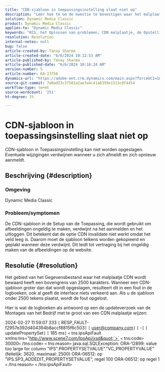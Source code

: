 ```yaml
---
title: "CDN-sjabloon in toepassingsinstelling slaat niet op"
description: "Leer hoe te om de kwestie te bevestigen waar het malplaatje CDN in de Opstelling van de Toepassing niet kan worden bewaard."
solution: Dynamic Media Classic
product: Dynamic Media Classic
applies-to: "Dynamic Media Classic"
keywords: "KCS, het Oplossen van problemen, CDN malplaatje, de Opstelling van de Toepassing, sparen niet, Adobe Dynamic Media Classic"
resolution: Resolution
internal-notes: null
bug: false
article-created-by: Tanay Sharma .
article-created-date: "6/6/2024 10:12:53 AM"
article-published-by: Tanay Sharma .
article-published-date: "6/6/2024 10:16:24 AM"
version-number: 5
article-number: KA-23756
dynamics-url: "https://adobe-ent.crm.dynamics.com/main.aspx?forceUCI=1&pagetype=entityrecord&etn=knowledgearticle&id=ed662553-ed23-ef11-840b-6045bd0065b6"
source-git-commit: 7e0ad23c37581a2ae3a4c41a6359e1313c0f4454
workflow-type: tm+mt
source-wordcount: '251'
ht-degree: 1%

---
```


# CDN-sjabloon in toepassingsinstelling slaat niet op


CDN-sjabloon in Toepassingsinstelling kan niet worden opgeslagen. Eventuele wijzigingen verdwijnen wanneer u zich afmeldt en zich opnieuw aanmeldt.

## Beschrijving {#description}


### Omgeving

Dynamic Media Classic

### Probleem/symptomen

De CDN-sjabloon in de Setup van de Toepassing, die wordt gebruikt om afbeeldingen ongeldig te maken, verdwijnt na het aanmelden en het uitloggen. Dit betekent dat de optie CDN invalidate niet werkt omdat het veld leeg is. Daarom moet de sjabloon telkens worden gekopieerd en geplakt wanneer deze verdwijnt. Dit leidt tot vertraging bij het ongeldig maken van de afbeeldingen op de website.


## Resolutie {#resolution}


Het gebied van het Gegevensbestand waar het malplaatje CDN wordt bewaard heeft een bovengrens van 2500 karakters. Wanneer een CDN-sjabloon groter dan dat wordt opgeslagen, resulteert dit in een fout in de logboeken, ook al geeft de interface niets verkeerd aan. Als u de sjabloon onder 2500 tekens plaatst, wordt de fout opgelost.



Hier is wat de logboeken als antwoord op een de updateverzoek van de Montages van het Bedrijf met te groot van een CDN malplaatje wijzen:

2024-02-27 11:59:07 333 `[` RESP_FAULT-f2957e392d404394b8accf8815f6c503`]`
`[` user@company.com`]`  `[` -`]`  `[` updatePropertySet`]`  `[` 185 ms`]`
`<` tns:ipsApiFault xmlns:tns=&quot;http://www.scene7.com/IpsApi/xsd&quot;`>` `<` tns:code`>` 30000`<` /tns:code`>` `<` tns:reason`>` java.sql.SQLException: ORA-12899: value too large for column &quot;IPS&quot;.PROPERTYSETVALUE&quot;.&quot;VC_PROPERTYVALUE&quot; (feitelijk: 3620, maximaal: 2500) ORA-06512: op &quot;IPS.SP3_ADDEDIT_PROPERTYSETVALUE&quot;, regel 100 ORA-06512: op regel 1
`<` /tns:reason`>` `<` /tns:ipsApiFault`>`
